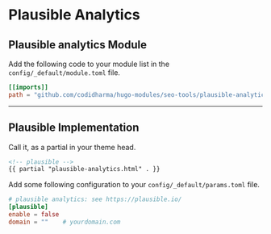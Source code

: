 # Plausible Analytics

## Plausible analytics Module

Add the following code to your module list in the `config/_default/module.toml` file.

```toml
[[imports]]
path = "github.com/codidharma/hugo-modules/seo-tools/plausible-analytics"
```

<hr>

## Plausible Implementation

Call it, as a partial in your theme head.

```html
<!-- plausible -->
{{ partial "plausible-analytics.html" . }}
```

Add some following configuration to your `config/_default/params.toml` file.

```toml
# plausible analytics: see https://plausible.io/
[plausible]
enable = false
domain = ""    # yourdomain.com
```

